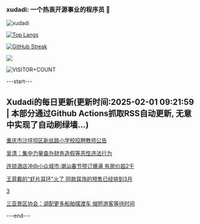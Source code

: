 ### xudadi: 一个热衷开源事业的程序员 👋

![xudadi](https://github-readme-stats-git-masterorgs-github-readme-stats-team.vercel.app/api?username=xudadi)

[![Top Langs](https://github-readme-stats.vercel.app/api/top-langs/?username=xudadi)](https://github.com/anuraghazra/github-readme-stats)

[![GitHub Streak](https://streak-stats.demolab.com?user=xudadi&locale=zh_Hans)](https://git.io/streak-stats)

![](https://raw.githubusercontent.com/xudadi/xudadi/main/assets/github-contribution-grid-snake.svg)

![VISITOR+COUNT](https://komarev.com/ghpvc/?username=xudadi&label=VISITOR+COUNT)


---start---

## Xudadi的每日更新(更新时间:2025-02-01 09:21:59 | 本部分通过Github Actions抓取RSS自动更新, 无意中实现了自动刷绿墙...)

[重庆市沙坪坝区新丝路小学校招聘教师公告](https://www.gongkaoleida.com/article/2277560)

[吴清：集中力量查办财务造假等恶性违法行为](https://m.163.com/news/article/JNA4O8RO0001899O.html)

[连锁酒店冲向小众城市:潮汕春节预订爆满 有房价超2千](https://m.163.com/news/article/JN7FN0Q40530KP1K.html)

[王菲戴的"虾片耳环"火了 同款耳饰的预售已经排到3月](https://m.163.com/news/article/JNA1F8R80514R9OJ.html)

[3](https://m.163.com/touch/news/sub/domestic)

[三亚景区协会：调配更多船舶摆渡车 缩短游客等待时间](https://m.163.com/news/article/JN9UI4Q00534A4SC.html)

---end---
